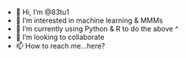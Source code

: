 - 👋 Hi, I’m @83tu1
- 👀 I’m interested in machine learning & MMMs
- 🌱 I’m currently using Python & R to do the above ^
- 💞️ I’m looking to collaborate
- 📫 How to reach me...here?

<!---
83tu1/83tu1 is a ✨ special ✨ repository because its `README.md` (this file) appears on your GitHub profile.
You can click the Preview link to take a look at your changes.
--->
